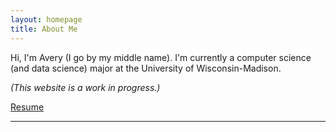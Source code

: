 ```yaml
---
layout: homepage
title: About Me
---
```


<!-- ![Image of Me](assets/img/53503018.png){: .profile-img} -->

Hi, I'm Avery (I go by my middle name). I'm currently a computer science (and data science) major at the University of Wisconsin-Madison.

_(This website is a work in progress.)_

[Resume](https://www.averychan.site/normal-resume/Justin_Avery_Chan_Resume.pdf)

---
